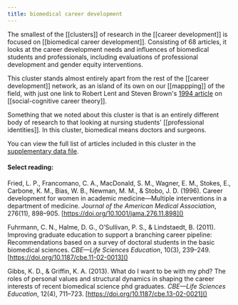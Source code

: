 ```yaml
---
title: biomedical career development
--- 
```


The smallest of the [[clusters]] of research in the [[career development]] is focused on [[biomedical career development]]. Consisting of 68 articles, it looks at the career development needs and influences of biomedical students and professionals, including evaluations of professional development and gender equity interventions. 

This cluster stands almost entirely apart from the rest of the [[career development]] network, as an island of its own on our [[mappping]] of the field, with just one link to Robert Lent and Steven Brown's [1994 article](https://doi.org/10.1006/jvbe.1994.1027) on [[social-cognitive career theory]]. 

Something that we noted about this cluster is that is an entirely different body of research to that looking at nursing students' [[professional identities]]. In this cluster, biomedical means doctors and surgeons.

You can view the full list of articles included in this cluster in the [supplementary data file](https://srhe.tandfonline.com/doi/suppl/10.1080/03075079.2020.1804851/suppl_file/cshe_a_1804851_sm1489.xlsx). 

#### Select reading: 
Fried, L. P., Francomano, C. A., MacDonald, S. M., Wagner, E. M., Stokes, E., Carbone, K. M., Bias, W. B., Newman, M. M., & Stobo, J. D. (1996). Career development for women in academic medicine—Multiple interventions in a department of medicine. *Journal of the American Medical Association*, 276(11), 898–905.  [https://doi.org/10.1001/jama.276.11.898]()

Fuhrmann, C. N., Halme, D. G., O’Sullivan, P. S., & Lindstaedt, B. (2011). Improving graduate education to support a branching career pipeline: Recommendations based on a survey of doctoral students in the basic biomedical sciences. *CBE—Life Sciences Education*, 10(3), 239–249. [https://doi.org/10.1187/cbe.11-02-0013]()

Gibbs, K. D., & Griffin, K. A. (2013). What do I want to be with my phd? The roles of personal values and structural dynamics in shaping the career interests of recent biomedical science phd graduates. *CBE—Life Sciences Education*, 12(4), 711–723. [https://doi.org/10.1187/cbe.13-02-0021]()
